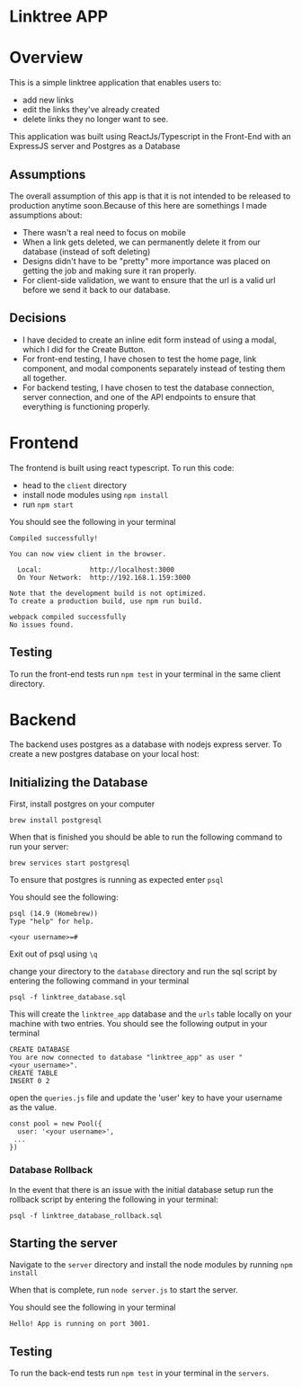 # Linktree APP 

# Overview 
This is a simple linktree application that enables users to: 
- add new links
- edit the links they've already created
- delete links they no longer want to see. 

This application was built using ReactJs/Typescript in the Front-End with an ExpressJS server and Postgres as a Database

## Assumptions
The overall assumption of this app is that it is not intended to be released to production anytime soon.Because of this here are somethings I made assumptions about: 
- There wasn't a real need to focus on mobile
- When a link gets deleted, we can permanently delete it from our database (instead of soft deleting)
- Designs didn't have to be "pretty" more importance was placed on getting the job and making sure it ran properly.
- For client-side validation, we want to ensure that the url is a valid url before we send it back to our database.

## Decisions
- I have decided to create an inline edit form instead of using a modal, which I did for the Create Button.
- For front-end testing, I have chosen to test the home page, link component, and modal components separately instead of testing them all together.
- For backend testing, I have chosen to test the database connection, server connection, and one of the API endpoints to ensure that everything is functioning properly.



# Frontend 

The frontend is built using react typescript.  To run this code:

- head to the `client` directory 
- install node modules using `npm install`
- run `npm start`

You should see the following in your terminal 

```
Compiled successfully!

You can now view client in the browser.

  Local:            http://localhost:3000
  On Your Network:  http://192.168.1.159:3000

Note that the development build is not optimized.
To create a production build, use npm run build.

webpack compiled successfully
No issues found.

```

## Testing
To run the front-end tests run `npm test` in your terminal in the same client directory.


# Backend 
The backend uses postgres as a database with nodejs express server. To create a new postgres database on your local host: 


## Initializing the Database

First, install postgres on your computer

`brew install postgresql`

When that is finished you should be able to run the following command to run your server: 

`brew services start postgresql`

To ensure that postgres is running as expected enter `psql`

You should see the following: 

```
psql (14.9 (Homebrew))
Type "help" for help.

<your username>=#
```

Exit out of psql using `\q`

change your directory to the `database` directory and run the sql script by entering the following command in your terminal 

`psql -f linktree_database.sql`

This will create the `linktree_app` database and the `urls` table locally on your machine with two entries. You should see the following output in your terminal

``` 
CREATE DATABASE
You are now connected to database "linktree_app" as user "<your_username>".
CREATE TABLE
INSERT 0 2
```


open the `queries.js` file and update the 'user' key to have your username as the value.

```
const pool = new Pool({
  user: '<your username>',
 ...
})
```

### Database Rollback
In the event that there is an issue with the initial database setup run the rollback script by entering the following in your terminal:

`psql -f linktree_database_rollback.sql`

## Starting the server

Navigate to the `server` directory and install the node modules by running `npm install`

When that is complete, run `node server.js` to start the server.

You should see the following in your terminal
```
Hello! App is running on port 3001.
```

## Testing
To run the back-end tests run `npm test` in your terminal in the `servers`.




